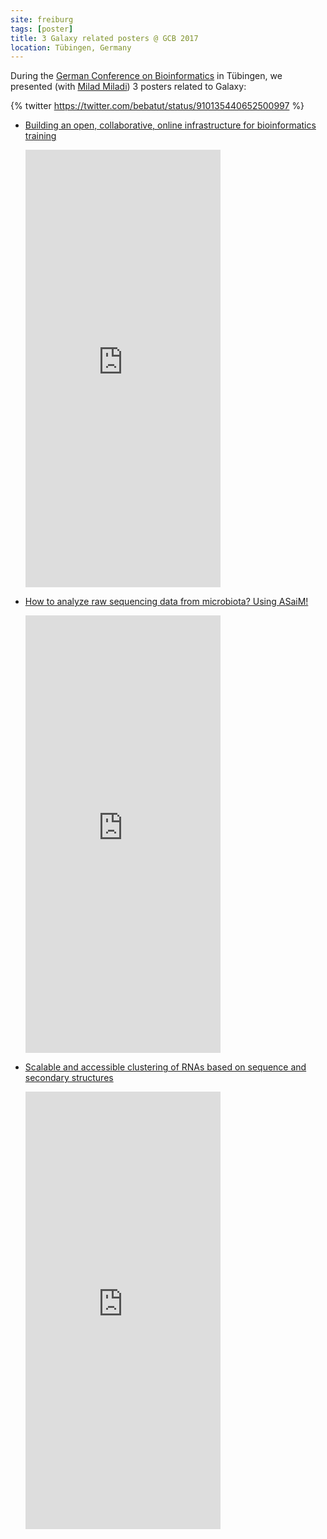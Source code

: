 ```yaml
---
site: freiburg
tags: [poster]
title: 3 Galaxy related posters @ GCB 2017
location: Tübingen, Germany
---
```


During the [German Conference on Bioinformatics](http://www.gcb2017.de/) in Tübingen, we presented (with [Milad Miladi](http://www.bioinf.uni-freiburg.de/~miladim/)) 3 posters related to Galaxy:

{% twitter https://twitter.com/bebatut/status/910135440652500997 %}

- [Building an open, collaborative, online infrastructure for bioinformatics training](https://f1000research.com/posters/6-1694)

    <div class="multiple-img">
        <embed src="https://d1hiluowqo0t4b.cloudfront.net/posters/compressed/f1000research-178036.pdf" width="65%" height="700px" type='application/pdf'/>
    </div>

- [How to analyze raw sequencing data from microbiota? Using ASaiM!](https://f1000research.com/posters/6-1695)

    <div class="multiple-img">
        <embed src="https://d1hiluowqo0t4b.cloudfront.net/posters/docs/f1000research-178037.pdf" width="65%" height="700px" type='application/pdf'/>
    </div>

- [Scalable and accessible clustering of RNAs based on sequence and secondary structures](https://f1000research.com/posters/6-1884)

    <div class="multiple-img">
        <embed src="https://d1hiluowqo0t4b.cloudfront.net/posters/docs/f1000research-182067.pdf" width="65%" height="700px" type='application/pdf'/>
    </div>

